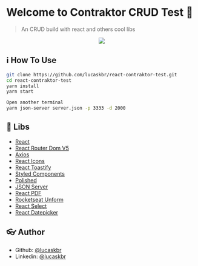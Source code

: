 

# Welcome to Contraktor CRUD Test :wave:


> An CRUD build with react and others cool libs

<p align="center">
  <img src="https://user-images.githubusercontent.com/39783638/68355863-6a5ec180-00ef-11ea-9931-bf5246f16a84.png">
</p>

## :information_source: How To Use

```sh
git clone https://github.com/lucaskbr/react-contraktor-test.git
cd react-contraktor-test
yarn install
yarn start
```

```sh
Open another terminal
yarn json-server server.json -p 3333 -d 2000
```

## :rocket: Libs

* [React](https://reactjs.org/)
* [React Router Dom V5](https://reacttraining.com/react-router/)
* [Axios](https://github.com/axios/axios)
* [React Icons](https://github.com/react-icons/react-icons)
* [React Toastify](https://github.com/fkhadra/react-toastify)
* [Styled Components](https://github.com/styled-components/styled-components)
* [Polished](https://github.com/styled-components/polished)
* [JSON Server](https://github.com/typicode/json-server)
* [React PDF](https://github.com/wojtekmaj/react-pdf)
* [Rocketseat Unform](https://github.com/Rocketseat/unform)
* [React Select](https://github.com/JedWatson/react-select)
* [React Datepicker](https://reactdatepicker.com/)

## :eyeglasses: Author

* Github: [@lucaskbr](https://github.com/lucaskbr)
* Linkedin: [@lucaskbr](https://www.linkedin.com/in/lucas-klasa-13891414b/)

